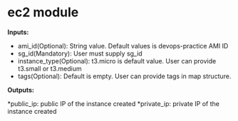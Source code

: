 #  ec2 module

**Inputs:**

* ami_id(Optional): String value. Default values is devops-practice AMI ID
* sg_id(Mandatory): User must supply sg_id
* instance_type(Optional): t3.micro is default value. User can provide t3.small or t3.medium
* tags(Optional): Default is empty. User can provide tags in map structure.

**Outputs:**

*public_ip: public IP of the instance created
*private_ip: private IP of the instance created